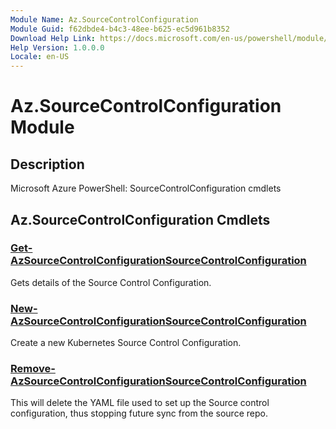 ```yaml
---
Module Name: Az.SourceControlConfiguration
Module Guid: f62dbde4-b4c3-48ee-b625-ec5d961b8352
Download Help Link: https://docs.microsoft.com/en-us/powershell/module/az.sourcecontrolconfiguration
Help Version: 1.0.0.0
Locale: en-US
---
```


# Az.SourceControlConfiguration Module
## Description
Microsoft Azure PowerShell: SourceControlConfiguration cmdlets

## Az.SourceControlConfiguration Cmdlets
### [Get-AzSourceControlConfigurationSourceControlConfiguration](Get-AzSourceControlConfigurationSourceControlConfiguration.md)
Gets details of the Source Control Configuration.

### [New-AzSourceControlConfigurationSourceControlConfiguration](New-AzSourceControlConfigurationSourceControlConfiguration.md)
Create a new Kubernetes Source Control Configuration.

### [Remove-AzSourceControlConfigurationSourceControlConfiguration](Remove-AzSourceControlConfigurationSourceControlConfiguration.md)
This will delete the YAML file used to set up the Source control configuration, thus stopping future sync from the source repo.

